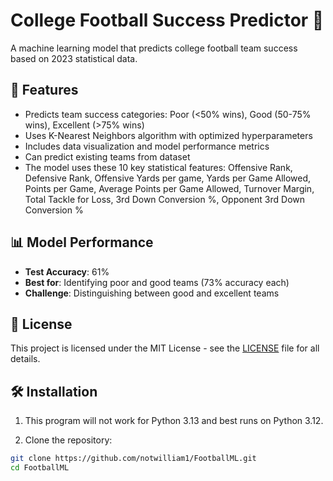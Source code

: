# College Football Success Predictor 🏈

A machine learning model that predicts college football team success based on 2023 statistical data.

## 🎯 Features

- Predicts team success categories: Poor (<50% wins), Good (50-75% wins), Excellent (>75% wins)
- Uses K-Nearest Neighbors algorithm with optimized hyperparameters
- Includes data visualization and model performance metrics
- Can predict existing teams from dataset
- The model uses these 10 key statistical features: Offensive Rank, Defensive Rank, Offensive Yards per game, Yards per Game Allowed, Points per Game,
    Average Points per Game Allowed, Turnover Margin, Total Tackle for Loss, 3rd Down Conversion %, Opponent 3rd Down Conversion %

## 📊 Model Performance

- **Test Accuracy**: 61%
- **Best for**: Identifying poor and good teams (73% accuracy each)
- **Challenge**: Distinguishing between good and excellent teams

## 📝 License

This project is licensed under the MIT License - see the [LICENSE](LICENSE) file for all details.

## 🛠️ Installation

1. This program will not work for Python 3.13 and best runs on Python 3.12.

2. Clone the repository:
```bash
git clone https://github.com/notwilliam1/FootballML.git
cd FootballML 
